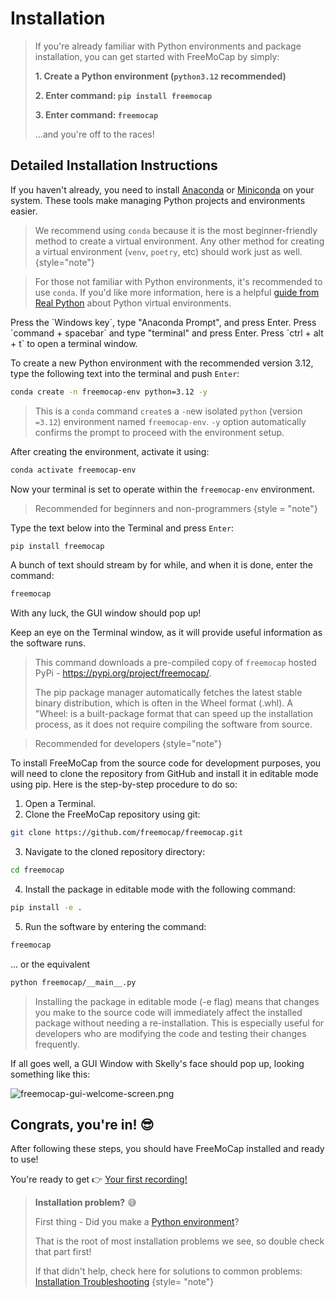# Installation

> If you're already familiar with Python environments and package installation, you can get started with FreeMoCap by
> simply:
>
>    **1. Create a Python environment (`python3.12` recommended)**
>
>    **2. Enter command: `pip install freemocap`**
>
>    **3. Enter command: `freemocap`**
>
>    ...and you're off to the races!

## Detailed Installation Instructions

<procedure title="Step 0 - Install Anaconda or Miniconda" collapsible="true">

If you haven't already, you need to install [Anaconda](https://www.anaconda.com/download)
or [Miniconda](https://docs.conda.io/en/latest/miniconda.html) on your system. These tools make managing Python projects
and environments easier.

> We recommend using `conda` because it is the most beginner-friendly method to create a virtual environment.
> Any other method for creating a virtual environment (`venv`, `poetry`, etc) should work just as well.
> {style="note"}


> For those not familiar with Python environments, it's recommended to use `conda`. If you'd like more information, here
> is a helpful [guide from Real Python](https://realpython.com/python-virtual-environments-a-primer/) about Python
> virtual
> environments.

</procedure>


<procedure title="Step 1 -  Open a terminal window" collapsible="true">
  <tabs>
      <tab title="Windows">
          Press the `Windows key`, type "Anaconda Prompt", and press Enter.
      </tab>
      <tab title="Mac">
          Press `command + spacebar` and type "terminal" and press Enter.
      </tab>
      <tab title="Linux">
          Press `ctrl + alt + t` to open a terminal window.
      </tab>
  </tabs>
</procedure>


<procedure title="Step 2 -  Create a new Python environment" collapsible="true" id="Step2">

To create a new Python environment with the recommended version 3.12, type the following text into the terminal
and push `Enter`:

```Bash
conda create -n freemocap-env python=3.12 -y
```

> This is a `conda` command `create`s a `-n`ew isolated `python` (version `=3.12`) environment named `freemocap-env`.
> `-y` option automatically confirms the prompt to proceed with the environment setup.

After creating the environment, activate it using:

```Bash
conda activate freemocap-env
```

Now your terminal is set to operate within the `freemocap-env` environment.

</procedure>

<procedure title="Step 3 - Install FreeMoCap software" collapsible="true" >

<tabs>
<tab title="Install from pip">

> Recommended for beginners and non-programmers
> {style = "note"}

Type the text below into the Terminal and press `Enter`:
```Bash
pip install freemocap
```
A bunch of text should stream by for while, and when it is done, enter the command: 

```Bash
freemocap
```
 
With any luck, the GUI window should pop up!

Keep an eye on the Terminal window, as it will provide useful information as the software runs.

> This command downloads a pre-compiled copy of `freemocap` hosted PyPi - https://pypi.org/project/freemocap/.
> 
> The pip package manager automatically fetches the latest stable binary distribution, which is often in the Wheel format (.whl). A "Wheel: is a built-package format that can speed up the installation process, as it does not require compiling the software from source.
</tab>
<tab title = "Install from Source Code">

> Recommended for developers
> {style="note"}

To install FreeMoCap from the source code for development purposes, you will need to clone the repository from GitHub and install it in editable mode using pip. Here is the step-by-step procedure to do so:

1. Open a Terminal.
2. Clone the FreeMoCap repository using git:
```Bash
git clone https://github.com/freemocap/freemocap.git
```
3. Navigate to the cloned repository directory:
```Bash
cd freemocap
```
4. Install the package in editable mode with the following command:
```Bash 
pip install -e .
```

5. Run the software by entering the command: 

```Bash
freemocap
```

... or the equivalent
```Bash
python freemocap/__main__.py
```

> Installing the package in editable mode (-e flag) means that changes you make to the source code will immediately affect the installed package without needing a re-installation. This is especially useful for developers who are modifying the code and testing their changes frequently.
</tab>
</tabs>



</procedure>

If all goes well, a GUI Window with Skelly's face should pop up, looking something like this:

![freemocap-gui-welcome-screen.png](freemocap-gui-welcome-screen.png)


## Congrats, you're in! 😎

After following these steps, you should have FreeMoCap installed and ready to use!

You're ready to get 👉 [Your first recording!](your_first_recording.md)

> **Installation problem?** 😅
> 
> First thing - Did you make a [Python environment](#Step2)?
> 
> That is the root of most installation problems we see, so double check that part first!
> 
> If that didn't help,  check here for solutions to common problems: [Installation Troubleshooting](installation_troubleshooting.md)
> {style= "note"}
